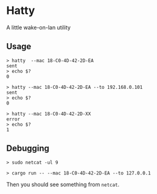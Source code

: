 # Hatty

A little wake-on-lan utility

## Usage

```
> hatty  --mac 18-C0-4D-42-2D-EA
sent
> echo $?
0

> hatty --mac 18-C0-4D-42-2D-EA --to 192.168.0.101
sent
> echo $?
0

> hatty --mac 18-C0-4D-42-2D-XX
error
> echo $?
1
```

## Debugging

```
> sudo netcat -ul 9
```

```
> cargo run -- --mac 18-C0-4D-42-2D-EA --to 127.0.0.1
```

Then you should see something from `netcat`.
